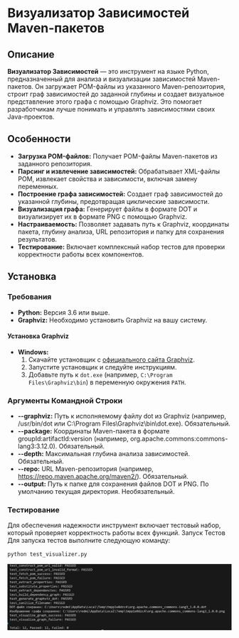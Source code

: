 # Визуализатор Зависимостей Maven-пакетов

## Описание

**Визуализатор Зависимостей** — это инструмент на языке Python, предназначенный для анализа и визуализации зависимостей Maven-пакетов. Он загружает POM-файлы из указанного Maven-репозитория, строит граф зависимостей до заданной глубины и создает визуальное представление этого графа с помощью Graphviz. Это помогает разработчикам лучше понимать и управлять зависимостями своих Java-проектов.

## Особенности

- **Загрузка POM-файлов:** Получает POM-файлы Maven-пакетов из заданного репозитория.
- **Парсинг и извлечение зависимостей:** Обрабатывает XML-файлы POM, извлекает свойства и зависимости, включая замену переменных.
- **Построение графа зависимостей:** Создает граф зависимостей до указанной глубины, предотвращая циклические зависимости.
- **Визуализация графа:** Генерирует файлы в формате DOT и визуализирует их в формате PNG с помощью Graphviz.
- **Настраиваемость:** Позволяет задавать путь к Graphviz, координаты пакета, глубину анализа, URL репозитория и папку для сохранения результатов.
- **Тестирование:** Включает комплексный набор тестов для проверки корректности работы всех компонентов.

## Установка

### Требования

- **Python:** Версия 3.6 или выше.
- **Graphviz:** Необходимо установить Graphviz на вашу систему.

#### Установка Graphviz

- **Windows:**
  1. Скачайте установщик с [официального сайта Graphviz](https://graphviz.org/download/).
  2. Запустите установщик и следуйте инструкциям.
  3. Добавьте путь к `dot.exe` (например, `C:\Program Files\Graphviz\bin`) в переменную окружения `PATH`.


### Аргументы Командной Строки
- **--graphviz:** Путь к исполняемому файлу dot из Graphviz (например, /usr/bin/dot или C:\Program Files\Graphviz\bin\dot.exe). Обязательный.
- **--package:** Координаты Maven-пакета в формате groupId:artifactId:version (например, org.apache.commons:commons-lang3:3.12.0). Обязательный.
- **--depth:** Максимальная глубина анализа зависимостей. Обязательный.
- **--repo:** URL Maven-репозитория (например, https://repo.maven.apache.org/maven2/). Обязательный.
- **--output:** Путь к папке для сохранения файлов DOT и PNG. По умолчанию текущая директория. Необязательный.

### Тестирование
Для обеспечения надежности инструмент включает тестовый набор, который проверяет корректность работы всех функций.
Запуск Тестов
Для запуска тестов выполните следующую команду:
```bash
python test_visualizer.py
```
![Результаты тестов](photo/Снимок%20экрана%202024-12-20%20012514.png)